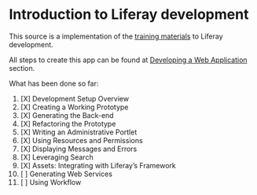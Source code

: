 # Introduction to Liferay development

This source is a implementation of the [training materials](https://dev.liferay.com/en/develop/tutorials) to Liferay development.

All steps to create this app can be found at [Developing a Web Application](https://dev.liferay.com/en/develop/tutorials/-/knowledge_base/7-0/developing-a-web-application) section.

What has been done so far:

1. [X] Development Setup Overview
2. [X] Creating a Working Prototype
3. [X] Generating the Back-end
4. [X] Refactoring the Prototype
5. [X] Writing an Administrative Portlet
6. [X] Using Resources and Permissions
7. [X] Displaying Messages and Errors
8. [X] Leveraging Search
9. [X] Assets: Integrating with Liferay’s Framework
10. [ ] Generating Web Services
11. [ ] Using Workflow
